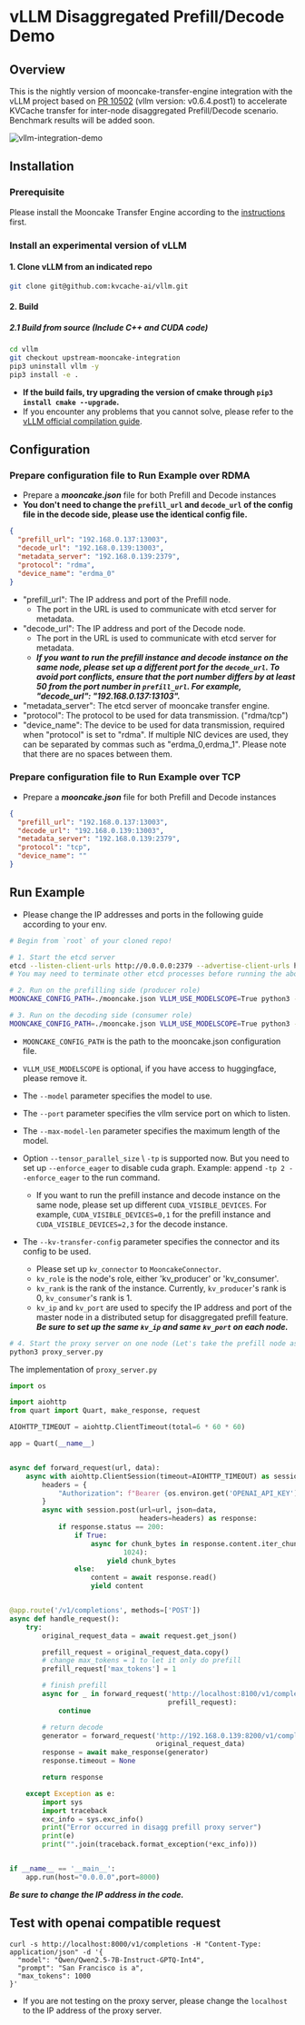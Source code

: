 # vLLM Disaggregated Prefill/Decode Demo

## Overview
This is the nightly version of mooncake-transfer-engine integration with the vLLM project based on [PR 10502](https://github.com/vllm-project/vllm/pull/10502) (vllm version: v0.6.4.post1) to accelerate KVCache transfer for inter-node disaggregated Prefill/Decode scenario. Benchmark results will be added soon.

![vllm-integration-demo](../../image/vllm-integration-demo.gif)

## Installation
### Prerequisite
Please install the Mooncake Transfer Engine according to the [instructions](build.md) first.

### Install an experimental version of vLLM
#### 1. Clone vLLM from an indicated repo
```bash
git clone git@github.com:kvcache-ai/vllm.git
```
#### 2. Build
##### 2.1 Build from source (Include C++ and CUDA code)
```bash
cd vllm
git checkout upstream-mooncake-integration
pip3 uninstall vllm -y
pip3 install -e .
```
 - **If the build fails, try upgrading the version of cmake through `pip3 install cmake --upgrade`.**
 - If you encounter any problems that you cannot solve, please refer to the [vLLM official compilation guide](https://docs.vllm.ai/en/v0.6.4.post1/getting_started/installation.html#install-the-latest-code).

## Configuration
### Prepare configuration file to Run Example over RDMA

- Prepare a _**mooncake.json**_ file for both Prefill and Decode instances
- **You don't need to change the `prefill_url` and `decode_url` of the config file in the decode side, please use the identical config file.**

```json
{
  "prefill_url": "192.168.0.137:13003",
  "decode_url": "192.168.0.139:13003",
  "metadata_server": "192.168.0.139:2379",
  "protocol": "rdma",
  "device_name": "erdma_0"
}
```
- "prefill_url": The IP address and port of the Prefill node.
  - The port in the URL is used to communicate with etcd server for metadata.
- "decode_url": The IP address and port of the Decode node.
  - The port in the URL is used to communicate with etcd server for metadata.
  - **_If you want to run the prefill instance and decode instance on the same node, please set up a different port for the `decode_url`. To avoid port conflicts, ensure that the port number differs by at least 50 from the port number in `prefill_url`. For example, "decode_url": "192.168.0.137:13103"._**
- "metadata_server": The etcd server of mooncake transfer engine.
- "protocol": The protocol to be used for data transmission. ("rdma/tcp")
- "device_name": The device to be used for data transmission, required when "protocol" is set to "rdma". If multiple NIC devices are used, they can be separated by commas such as "erdma_0,erdma_1". Please note that there are no spaces between them.


### Prepare configuration file to Run Example over TCP

- Prepare a _**mooncake.json**_ file for both Prefill and Decode instances
```json
{
  "prefill_url": "192.168.0.137:13003",
  "decode_url": "192.168.0.139:13003",
  "metadata_server": "192.168.0.139:2379",
  "protocol": "tcp",
  "device_name": ""
}
```


## Run Example
 - Please change the IP addresses and ports in the following guide according to your env.
```bash
# Begin from `root` of your cloned repo!

# 1. Start the etcd server
etcd --listen-client-urls http://0.0.0.0:2379 --advertise-client-urls http://localhost:2379
# You may need to terminate other etcd processes before running the above command

# 2. Run on the prefilling side (producer role)
MOONCAKE_CONFIG_PATH=./mooncake.json VLLM_USE_MODELSCOPE=True python3 -m vllm.entrypoints.openai.api_server --model Qwen/Qwen2.5-7B-Instruct-GPTQ-Int4 --port 8100 --max-model-len 10000 --gpu-memory-utilization 0.95 --kv-transfer-config '{"kv_connector":"MooncakeConnector","kv_role":"kv_producer","kv_rank":0,"kv_parallel_size":2,"kv_buffer_size":5e9, "kv_ip": "192.168.0.137", "kv_port": 51000 }'

# 3. Run on the decoding side (consumer role)
MOONCAKE_CONFIG_PATH=./mooncake.json VLLM_USE_MODELSCOPE=True python3 -m vllm.entrypoints.openai.api_server --model Qwen/Qwen2.5-7B-Instruct-GPTQ-Int4 --port 8200 --max-model-len 10000 --gpu-memory-utilization 0.95 --kv-transfer-config '{"kv_connector":"MooncakeConnector","kv_role":"kv_consumer","kv_rank":1,"kv_parallel_size":2,"kv_buffer_size":5e9, "kv_ip": "192.168.0.137", "kv_port": 51000}'
```

- `MOONCAKE_CONFIG_PATH` is the path to the mooncake.json configuration file.
- `VLLM_USE_MODELSCOPE` is optional, if you have access to huggingface, please remove it.
- The `--model` parameter specifies the model to use.
- The `--port` parameter specifies the vllm service port on which to listen.
- The `--max-model-len` parameter specifies the maximum length of the model.
- Option `--tensor_parallel_size` \ `-tp` is supported now. But you need to set up `--enforce_eager` to disable cuda graph. Example: append `-tp 2 --enforce_eager` to the run command.
  - If you want to run the prefill instance and decode instance on the same node, please set up different `CUDA_VISIBLE_DEVICES`. For example, `CUDA_VISIBLE_DEVICES=0,1` for the prefill instance and `CUDA_VISIBLE_DEVICES=2,3` for the decode instance.

- The `--kv-transfer-config` parameter specifies the connector and its config to be used.
  - Please set up `kv_connector` to `MooncakeConnector`.
  - `kv_role` is the node's role, either 'kv_producer' or 'kv_consumer'.
  - `kv_rank` is the rank of the instance. Currently, `kv_producer`'s rank is 0, `kv_consumer`'s rank is 1.
  - `kv_ip` and `kv_port` are used to specify the IP address and port of the master node in a distributed setup for disaggregated prefill feature. **_Be sure to set up the same `kv_ip` and same `kv_port` on each node._**

```bash
# 4. Start the proxy server on one node (Let's take the prefill node as an example)
python3 proxy_server.py
```
The implementation of `proxy_server.py`
```python
import os

import aiohttp
from quart import Quart, make_response, request

AIOHTTP_TIMEOUT = aiohttp.ClientTimeout(total=6 * 60 * 60)

app = Quart(__name__)


async def forward_request(url, data):
    async with aiohttp.ClientSession(timeout=AIOHTTP_TIMEOUT) as session:
        headers = {
            "Authorization": f"Bearer {os.environ.get('OPENAI_API_KEY')}"
        }
        async with session.post(url=url, json=data,
                                headers=headers) as response:
            if response.status == 200:
                if True:
                    async for chunk_bytes in response.content.iter_chunked(
                            1024):
                        yield chunk_bytes
                else:
                    content = await response.read()
                    yield content


@app.route('/v1/completions', methods=['POST'])
async def handle_request():
    try:
        original_request_data = await request.get_json()

        prefill_request = original_request_data.copy()
        # change max_tokens = 1 to let it only do prefill
        prefill_request['max_tokens'] = 1

        # finish prefill
        async for _ in forward_request('http://localhost:8100/v1/completions',
                                       prefill_request):
            continue

        # return decode
        generator = forward_request('http://192.168.0.139:8200/v1/completions', # Be sure to change the IP address for your machine
                                    original_request_data)
        response = await make_response(generator)
        response.timeout = None

        return response

    except Exception as e:
        import sys
        import traceback
        exc_info = sys.exc_info()
        print("Error occurred in disagg prefill proxy server")
        print(e)
        print("".join(traceback.format_exception(*exc_info)))


if __name__ == '__main__':
    app.run(host="0.0.0.0",port=8000)
```

**_Be sure to change the IP address in the code._**


## Test with openai compatible request
```
curl -s http://localhost:8000/v1/completions -H "Content-Type: application/json" -d '{
  "model": "Qwen/Qwen2.5-7B-Instruct-GPTQ-Int4",
  "prompt": "San Francisco is a",
  "max_tokens": 1000
}'
```
- If you are not testing on the proxy server, please change the `localhost` to the IP address of the proxy server.
